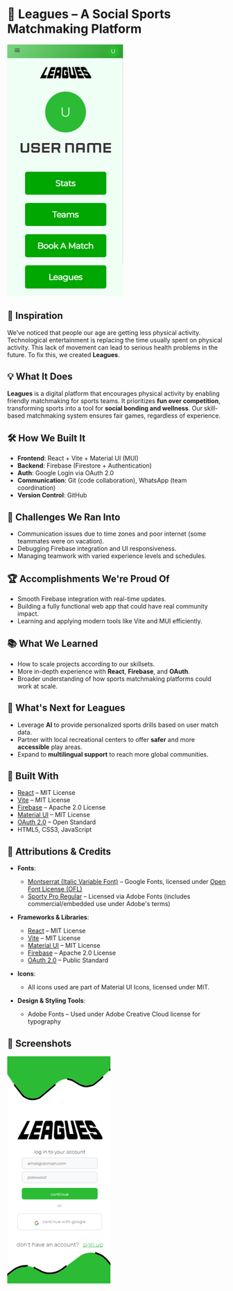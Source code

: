 # 🏀 Leagues – A Social Sports Matchmaking Platform

![Homepage Screenshot](image-1.png)

## 🎯 Inspiration

We’ve noticed that people our age are getting less physical activity. Technological entertainment is replacing the time usually spent on physical activity. This lack of movement can lead to serious health problems in the future. To fix this, we created **Leagues**.

## 💡 What It Does

**Leagues** is a digital platform that encourages physical activity by enabling friendly matchmaking for sports teams. It prioritizes **fun over competition**, transforming sports into a tool for **social bonding and wellness**. Our skill-based matchmaking system ensures fair games, regardless of experience.

## 🛠️ How We Built It

- **Frontend**: React + Vite + Material UI (MUI)
- **Backend**: Firebase (Firestore + Authentication)
- **Auth**: Google Login via OAuth 2.0
- **Communication**: Git (code collaboration), WhatsApp (team coordination)
- **Version Control**: GitHub

## 🚧 Challenges We Ran Into

- Communication issues due to time zones and poor internet (some teammates were on vacation).
- Debugging Firebase integration and UI responsiveness.
- Managing teamwork with varied experience levels and schedules.

## 🏆 Accomplishments We're Proud Of

- Smooth Firebase integration with real-time updates.
- Building a fully functional web app that could have real community impact.
- Learning and applying modern tools like Vite and MUI efficiently.

## 📚 What We Learned

- How to scale projects according to our skillsets.
- More in-depth experience with **React**, **Firebase**, and **OAuth**.
- Broader understanding of how sports matchmaking platforms could work at scale.

## 🚀 What's Next for Leagues

- Leverage **AI** to provide personalized sports drills based on user match data.
- Partner with local recreational centers to offer **safer** and more **accessible** play areas.
- Expand to **multilingual support** to reach more global communities.

## 🧱 Built With

- [React](https://reactjs.org/) – MIT License
- [Vite](https://vitejs.dev/) – MIT License
- [Firebase](https://firebase.google.com/) – Apache 2.0 License
- [Material UI](https://mui.com/) – MIT License
- [OAuth 2.0](https://oauth.net/2/) – Open Standard
- HTML5, CSS3, JavaScript

## 📝 Attributions & Credits

- **Fonts**:
  - [Montserrat (Italic Variable Font)](https://fonts.google.com/specimen/Montserrat) – Google Fonts, licensed under [Open Font License (OFL)](https://scripts.sil.org/OFL)
  - [Sporty Pro Regular](https://fonts.adobe.com/fonts/sporty-pro) – Licensed via Adobe Fonts (includes commercial/embedded use under Adobe's terms)
  
- **Frameworks & Libraries**:
  - [React](https://reactjs.org/) – MIT License
  - [Vite](https://vitejs.dev/) – MIT License
  - [Material UI](https://mui.com/) – MIT License
  - [Firebase](https://firebase.google.com/) – Apache 2.0 License
  - [OAuth 2.0](https://oauth.net/2/) – Public Standard
  
- **Icons**:
  - All icons used are part of Material UI Icons, licensed under MIT.

- **Design & Styling Tools**:
  - Adobe Fonts – Used under Adobe Creative Cloud license for typography

## 📸 Screenshots

![Sign Up Page](image.png)